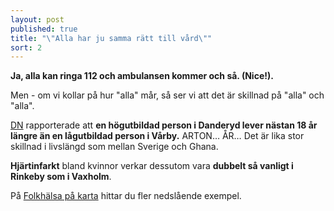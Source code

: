 ```yaml
---
layout: post
published: true
title: "\"Alla har ju samma rätt till vård\""
sort: 2
---
```


**Ja, alla kan ringa 112 och ambulansen kommer och så. (Nice!).** 

Men - om vi kollar på hur "alla" mår, så ser vi att det är skillnad på "alla" och "alla". 

[DN](http://www.dn.se/sthlm/tunnelbanestationen-avslojar-din-halsa/) rapporterade att **en högutbildad person i Danderyd lever nästan 18 år längre än en lågutbildad person i Vårby.** ARTON… ÅR… Det är lika stor skillnad i livslängd som mellan Sverige och Ghana. 

**Hjärtinfarkt** bland kvinnor verkar dessutom vara **dubbelt så vanligt i Rinkeby som i Vaxholm**. 

På [Folkhälsa på karta](http://folkhalsapakarta.se) hittar du fler nedslående exempel.
